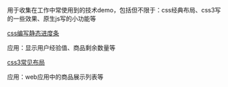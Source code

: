 用于收集在工作中常使用到的技术demo，包括但不限于：css经典布局、css3写的一些效果、原生js写的小功能等

[css编写静态进度条](https://gyt95.github.io/myDemo/demo-from-work/simple%20progress%20bar.html)

应用：显示用户经验值、商品剩余数量等

[css3常见布局](https://gyt95.github.io/myDemo/demo-from-work/common%20flex%20layout/index.html)

应用：web应用中的商品展示列表等